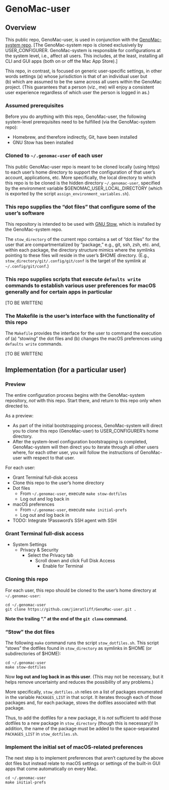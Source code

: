 # GenoMac-user
## Overview
This public repo, GenoMac-user, is used in conjunction with the [GenoMac-system repo](https://github.com/jimratliff/GenoMac-system). [The GenoMac-system repo is cloned exclusively by USER_CONFIGURER. GenoMac-system is responsible for configurations at the system level, i.e., affect all users. This includes, at the least, installing all CLI and GUI apps (both on or off the Mac App Store).]

This repo, in contrast, is focused on generic user-specific settings, in other words settings (a) whose jurisdiction is that of an individual user but (b) which are assumed to be the same across all users within the GenoMac project. (This guarantees that a person (viz., me) will enjoy a consistent user experience regardless of which user the person is logged in as.)

### Assumed prerequisites
Before you do anything with this repo, GenoMac-user, the following system-level prerequisites need to be fulfilled (via the GenoMac-system repo):
- Homebrew, and therefore indirectly, Git, have been installed
- GNU Stow has been installed

### Cloned to `~/.genomac-user` of each user

This public GenoMac-user repo is meant to be cloned locally (using https) to each user’s home directory to support the configuration of that user’s account, applications, etc. More specifically, the local directory to which this repo is to be cloned is the hidden directory `~/.genomac-user`, specified by the environment variable $GENOMAC_USER_LOCAL_DIRECTORY (which is exported by the script `assign_environment_variables.sh`).

### This repo supplies the “dot files” that configure some of the user’s software

This repository is intended to be used with [GNU Stow](https://www.gnu.org/software/stow/), which is installed by the GenoMac-system repo.

The `stow_directory` of the current repo contains a set of “dot files” for the user that are compartmentalized by “package,” e.g., git, ssh, zsh, etc. and, within each package, the directory structure mimics where the symlinks pointing to these files will reside in the user’s $HOME directory. (E.g., `stow_directory/git/.config/git/conf` is the target of the symlink at `~/.config/git/conf`.)

### This repo supplies scripts that execute `defaults write` commands to establish various user preferences for macOS generally and for certain apps in particular

[TO BE WRITTEN]

### The Makefile is the user’s interface with the functionality of this repo

The `Makefile` provides the interface for the user to command the execution of (a) “stowing”
the dot files and (b) changes the macOS preferences using `defaults write` commands.

[TO BE WRITTEN]

## Implementation (for a particular user)
### Preview
The entire configuration process begins with the GenoMac-system repository, *not* with this repo. Start there, and return to this repo only when directed to.

As a preview:
- As part of the initial bootstrapping process, GenoMac-system will direct you to clone this repo (GenoMac-user) to USER_CONFIGURER’s home directory.
- After the system-level configuration bootstrapping is completed, GenoMac-system will then direct you to iterate through all other users where, for each other user, you will follow the instructions of GenoMac-user
with respect to that user.

For each user:
- Grant Terminal full-disk access
- Clone this repo to the user’s home directory
- Dot files
    - From `~/.genomac-user`, execute `make stow-dotfiles`
    - Log out and log back in
- macOS preferences
    - From `~/.genomac-user`, execute `make initial-prefs`
    - Log out and log back in
- TODO: Integrate 1Password’s SSH agent with SSH
    
### Grant Terminal full-disk access
- System Settings
  - Privacy & Security
    - Select the Privacy tab
      - Scroll down and click Full Disk Access
        - Enable for Terminal

### Cloning this repo
For each user, this repo should be cloned to the user’s home directory at `~/.genomac-user`:

```shell
cd ~/.genomac-user
git clone https://github.com/jimratliff/GenoMac-user.git .
```
**Note the trailing “.” at the end of the `git clone` command.**

### “Stow” the dot files
The following `make` command runs the script `stow_dotfiles.sh`. This script “stows” the dotfiles found in `stow_directory` as symlinks in $HOME (or subdirectories of $HOME):

```shell
cd ~/.genomac-user
make stow-dotfiles
```

Now **log out and log back in as this user**. (This may not be necessary, but it helps remove uncertainty and reduces the possibility of any problems.)


More specifically, `stow_dotfiles.sh` relies on a list of packages enumerated in the variable `PACKAGES_LIST` in that script. It iterates through each of those packages and, for each package, stows the dotfiles associated with that package.

Thus, to add the dotfiles for a new package, it is *not* sufficient to add those dotfiles to a new package in `stow_directory` (though this is necessary)! In addition, the name of the package must be added to the space-separated `PACKAGES_LIST` in `stow_dotfiles.sh`.

### Implement the initial set of macOS-related preferences
The next step is to implement preferences that aren’t captured by the above dot files but instead relate to macOS settings or settings of the built-in GUI apps that come automatically on every Mac.

```shell
cd ~/.genomac-user
make initial-prefs
```
